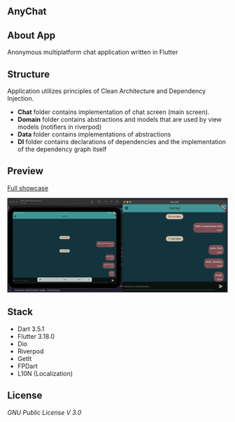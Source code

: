 **AnyChat**
-----------------

## **About App**
Anonymous multiplatform chat application written in Flutter

## **Structure**
Application utilizes principles of Clean Architecture and Dependency Injection.

* **Chat** folder contains implementation of chat screen (main screen).
* **Domain** folder contains abstractions and models that are used by view models (notifiers in riverpod)
* **Data** folder contains implementations of abstractions
* **DI** folder contains declarations of dependencies and the implementation of the dependency graph itself

## **Preview**

[Full showcase](https://rutube.ru/video/private/3c009757c55e3af2d5922bee2014494d/?p=AOVyBhl9BNE3PccsgPIRuQ)

![Preview](assets/preview.png)

## **Stack**

<ul>
    <li>Dart 3.5.1</li>
    <li>Flutter 3.18.0</li>
    <li>Dio</li>
    <li>Riverpod</li>
    <li>GetIt</li>
    <li>FPDart</li>
    <li>L10N (Localization)</li>
</ul>

## **License**
*GNU Public License V 3.0*
